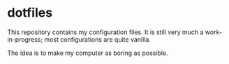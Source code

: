 dotfiles
===============================================================================

This repository contains my configuration files. It is still very much a 
work-in-progress; most configurations are quite vanilla. 

The idea is to make my computer as boring as possible.
